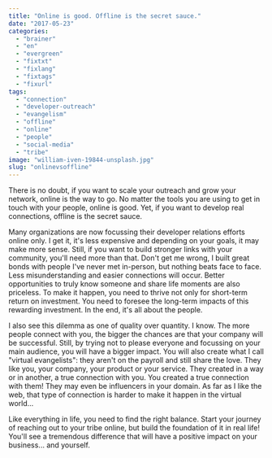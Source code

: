 ```yaml
---
title: "Online is good. Offline is the secret sauce."
date: "2017-05-23"
categories: 
  - "brainer"
  - "en"
  - "evergreen"
  - "fixtxt"
  - "fixlang"
  - "fixtags"
  - "fixurl"
tags: 
  - "connection"
  - "developer-outreach"
  - "evangelism"
  - "offline"
  - "online"
  - "people"
  - "social-media"
  - "tribe"
image: "william-iven-19844-unsplash.jpg"
slug: "onlinevsoffline"
---
```


There is no doubt, if you want to scale your outreach and grow your network, online is the way to go. No matter the tools you are using to get in touch with your people, online is good. Yet, if you want to develop real connections, offline is the secret sauce.

Many organizations are now focussing their developer relations efforts online only. I get it, it's less expensive and depending on your goals, it may make more sense. Still, if you want to build stronger links with your community, you'll need more than that. Don't get me wrong, I built great bonds with people I've never met in-person, but nothing beats face to face. Less misunderstanding and easier connections will occur. Better opportunities to truly know someone and share life moments are also priceless. To make it happen, you need to thrive not only for short-term return on investment. You need to foresee the long-term impacts of this rewarding investment. In the end, it's all about the people.

I also see this dilemma as one of quality over quantity. I know. The more people connect with you, the bigger the chances are that your company will be successful. Still, by trying not to please everyone and focussing on your main audience, you will have a bigger impact. You will also create what I call "virtual evangelists": they aren't on the payroll and still share the love. They like you, your company, your product or your service. They created in a way or in another, a true connection with you. You created a true connection with them! They may even be influencers in your domain. As far as I like the web, that type of connection is harder to make it happen in the virtual world...

Like everything in life, you need to find the right balance. Start your journey of reaching out to your tribe online, but build the foundation of it in real life! You'll see a tremendous difference that will have a positive impact on your business... and yourself.
